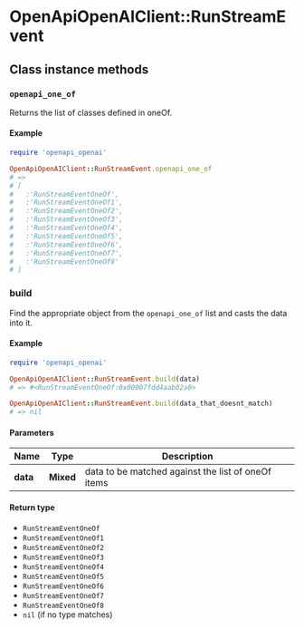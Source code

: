 # OpenApiOpenAIClient::RunStreamEvent

## Class instance methods

### `openapi_one_of`

Returns the list of classes defined in oneOf.

#### Example

```ruby
require 'openapi_openai'

OpenApiOpenAIClient::RunStreamEvent.openapi_one_of
# =>
# [
#   :'RunStreamEventOneOf',
#   :'RunStreamEventOneOf1',
#   :'RunStreamEventOneOf2',
#   :'RunStreamEventOneOf3',
#   :'RunStreamEventOneOf4',
#   :'RunStreamEventOneOf5',
#   :'RunStreamEventOneOf6',
#   :'RunStreamEventOneOf7',
#   :'RunStreamEventOneOf8'
# ]
```

### build

Find the appropriate object from the `openapi_one_of` list and casts the data into it.

#### Example

```ruby
require 'openapi_openai'

OpenApiOpenAIClient::RunStreamEvent.build(data)
# => #<RunStreamEventOneOf:0x00007fdd4aab02a0>

OpenApiOpenAIClient::RunStreamEvent.build(data_that_doesnt_match)
# => nil
```

#### Parameters

| Name | Type | Description |
| ---- | ---- | ----------- |
| **data** | **Mixed** | data to be matched against the list of oneOf items |

#### Return type

- `RunStreamEventOneOf`
- `RunStreamEventOneOf1`
- `RunStreamEventOneOf2`
- `RunStreamEventOneOf3`
- `RunStreamEventOneOf4`
- `RunStreamEventOneOf5`
- `RunStreamEventOneOf6`
- `RunStreamEventOneOf7`
- `RunStreamEventOneOf8`
- `nil` (if no type matches)

